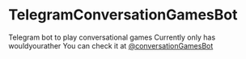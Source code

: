 # TelegramConversationGamesBot
Telegram bot to play conversational games
Currently only has wouldyourather
You can check it at [@conversationGamesBot](t.me/conversationGamesBot)
